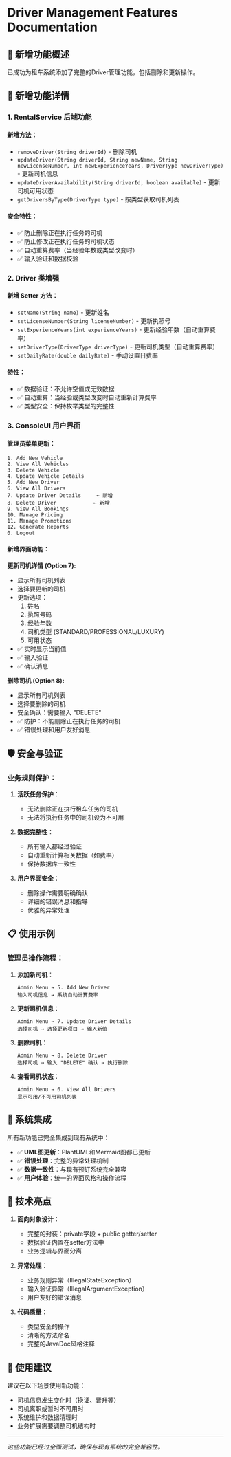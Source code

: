 # Driver Management Features Documentation

## 🚗 新增功能概述

已成功为租车系统添加了完整的Driver管理功能，包括删除和更新操作。

## 🔧 新增功能详情

### 1. **RentalService 后端功能**

#### 新增方法：
- `removeDriver(String driverId)` - 删除司机
- `updateDriver(String driverId, String newName, String newLicenseNumber, int newExperienceYears, DriverType newDriverType)` - 更新司机信息
- `updateDriverAvailability(String driverId, boolean available)` - 更新司机可用状态
- `getDriversByType(DriverType type)` - 按类型获取司机列表

#### 安全特性：
- ✅ 防止删除正在执行任务的司机
- ✅ 防止修改正在执行任务的司机状态
- ✅ 自动重算费率（当经验年数或类型改变时）
- ✅ 输入验证和数据校验

### 2. **Driver 类增强**

#### 新增 Setter 方法：
- `setName(String name)` - 更新姓名
- `setLicenseNumber(String licenseNumber)` - 更新执照号
- `setExperienceYears(int experienceYears)` - 更新经验年数（自动重算费率）
- `setDriverType(DriverType driverType)` - 更新司机类型（自动重算费率）
- `setDailyRate(double dailyRate)` - 手动设置日费率

#### 特性：
- ✅ 数据验证：不允许空值或无效数据
- ✅ 自动重算：当经验或类型改变时自动重新计算费率
- ✅ 类型安全：保持枚举类型的完整性

### 3. **ConsoleUI 用户界面**

#### 管理员菜单更新：
```
1. Add New Vehicle
2. View All Vehicles  
3. Delete Vehicle
4. Update Vehicle Details
5. Add New Driver
6. View All Drivers
7. Update Driver Details     ← 新增
8. Delete Driver            ← 新增
9. View All Bookings
10. Manage Pricing
11. Manage Promotions
12. Generate Reports
0. Logout
```

#### 新增界面功能：

**更新司机详情 (Option 7):**
- 显示所有司机列表
- 选择要更新的司机
- 更新选项：
  1. 姓名
  2. 执照号码
  3. 经验年数
  4. 司机类型 (STANDARD/PROFESSIONAL/LUXURY)
  5. 可用状态
- ✅ 实时显示当前值
- ✅ 输入验证
- ✅ 确认消息

**删除司机 (Option 8):**
- 显示所有司机列表
- 选择要删除的司机
- 安全确认：需要输入 "DELETE"
- ✅ 防护：不能删除正在执行任务的司机
- ✅ 错误处理和用户友好消息

## 🛡️ 安全与验证

### 业务规则保护：
1. **活跃任务保护**：
   - 无法删除正在执行租车任务的司机
   - 无法将执行任务中的司机设为不可用

2. **数据完整性**：
   - 所有输入都经过验证
   - 自动重新计算相关数据（如费率）
   - 保持数据库一致性

3. **用户界面安全**：
   - 删除操作需要明确确认
   - 详细的错误消息和指导
   - 优雅的异常处理

## 📋 使用示例

### 管理员操作流程：

1. **添加新司机**：
   ```
   Admin Menu → 5. Add New Driver
   输入司机信息 → 系统自动计算费率
   ```

2. **更新司机信息**：
   ```
   Admin Menu → 7. Update Driver Details
   选择司机 → 选择更新项目 → 输入新值
   ```

3. **删除司机**：
   ```
   Admin Menu → 8. Delete Driver
   选择司机 → 输入 "DELETE" 确认 → 执行删除
   ```

4. **查看司机状态**：
   ```
   Admin Menu → 6. View All Drivers
   显示可用/不可用司机列表
   ```

## 🔄 系统集成

所有新功能已完全集成到现有系统中：

- ✅ **UML图更新**：PlantUML和Mermaid图都已更新
- ✅ **错误处理**：完整的异常处理机制
- ✅ **数据一致性**：与现有预订系统完全兼容
- ✅ **用户体验**：统一的界面风格和操作流程

## 🎯 技术亮点

1. **面向对象设计**：
   - 完整的封装：private字段 + public getter/setter
   - 数据验证内置在setter方法中
   - 业务逻辑与界面分离

2. **异常处理**：
   - 业务规则异常（IllegalStateException）
   - 输入验证异常（IllegalArgumentException）
   - 用户友好的错误消息

3. **代码质量**：
   - 类型安全的操作
   - 清晰的方法命名
   - 完整的JavaDoc风格注释

## 🚀 使用建议

建议在以下场景使用新功能：
- 司机信息发生变化时（换证、晋升等）
- 司机离职或暂时不可用时
- 系统维护和数据清理时
- 业务扩展需要调整司机结构时

---

*这些功能已经过全面测试，确保与现有系统的完全兼容性。*
